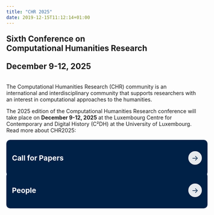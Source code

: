 ```yaml
---
title: "CHR 2025"
date: 2019-12-15T11:12:14+01:00
---
```

<style>
  h1, h2 {
    margin-top: 1em; 
    margin-bottom: 0rem;
  }

  /* Card row layout */
  .card-row {
    display: flex;
    flex-wrap: wrap;
    gap: 0.5rem; /* Small consistent gap */
    justify-content: center; /* Align cards to the left */
    align-items: stretch; /* Make sure all cards are the same height */
  }

  .card-col {
    display: flex;
    flex-grow:1;
    margin-bottom: 1rem; /* vertical margin between cards */
    max-width: 350px;
    width: 100%;
  }

  .card {
    display: flex;
    flex-direction: column;
    flex-grow: 1;
    
    border: 2px solid #ccc;
    border-radius: 8px;
    box-shadow: 0 2px 8px rgba(0, 0, 0, 0.1);
    transition: transform 0.3s ease; /* Adding a smooth hover effect */
  }

  .card.image img{
    width: 80% !important;

  }

  @media (hover: hover) {
    .card:hover {
      transform: translateY(-5px); /* Hover lift effect */
    }
  }

  .card-title {
    font-size: 20px !important; /* make size a bit bigger (override) */
    padding: 4px;
  }

  /* hide read more by default (on bigger screens) */
  .read-more {
  display: none;
  }

  /* show mobile read more since hover does not work */
  @media (hover: none) {
    .read-more {
      display: inline-block;
      margin-top: auto;
      align-self: flex-start;
      padding: 0.5rem 1rem;
      border: 1px solid;
      border-radius: 24px;
      text-decoration: none !important;
    }
  }

/* define banner for about page */
.banner-grid {
    display: grid;
    grid-template-columns: repeat(auto-fit, minmax(250px, 1fr));
    gap: 20px;
    padding: 0px;
}

.banner {
    background-color: #002147;
    color: white;
    padding: 15px;  /* minimal padding */
    border-radius: 10px;
    display: flex;
    flex-direction: row; /* row to place arrow beside text */
    align-items: center;
    justify-content: space-between; /* space between text and arrow */
    text-decoration: none;
    transition: all 0.3s ease;
    height: 100%;  /* controlled height */
    width: 100%; /* fixed width for consistency */
    text-decoration: none !important;
}

.banner h2 {
    font-size: 1.2rem;
    margin: 0;
    color: white;
    text-align: left; /* align text to left for better flow */
}

.banner .arrow {
    margin-left: 10px;
    width: 36px;
    height: 36px;
    border-radius: 50%;
    background-color: rgba(255, 255, 255, 0.9);
    color: #002147;
    display: flex;
    justify-content: center;
    align-items: center;
    font-size: 1.2rem;
    transition: all 0.3s ease;
    box-shadow: 0 2px 6px rgba(0,0,0,0.1);
}

.banner:hover {
    background-color: #4b0033;
}

.banner:hover .arrow {
    background-color: white;
    color: #4b0033;
}

@media (max-width: 480px) {a
    .banner h2 {
        font-size: 1rem;
    }

    .banner .arrow {
        width: 28px;
        height: 28px;
    }
}
</style>

<h2 class="center"><b><span style="text-align:center";>Sixth Conference on</br> Computational Humanities Research</span></b></h2>

<h3 class="center">
    <b><span style="text-align:center; font-size:1.3em;"> <!-- make a little bigger than H3 -->
    December 9-12, 2025
    </span></b>
    </h3>

<div class="space" style="padding-top:0.5%;"></div>

The Computational Humanities Research (CHR) community is an international and
interdisciplinary community that supports researchers with an interest in computational
approaches to the humanities. 

The 2025 edition of the Computational Humanities Research conference will take
place on **December 9-12, 2025** at the Luxembourg Centre for Contemporary and Digital History (C²DH) at the University of Luxembourg. Read more about CHR2025:

<div class="space" style="padding-top:0.5%;"></div>

<div class="banner-grid">
    <a href="/cfp" class="banner" aria-label="View Call for Papers">
        <h2>Call for Papers</h2>
        <div class="banner-footer">
            <div class="arrow" aria-hidden="true">→</div>
        </div>
    </a>
    <a href="/people" class="banner" aria-label="View People">
        <h2>People</h2>
        <div class="banner-footer">
            <div class="arrow" aria-hidden="true">→</div>
        </div>
    </a>
    <!--
    <a href="/programme" class="banner" aria-label="View Programme">
        <h2>Programme</h2>
        <div class="banner-footer">
            <div class="arrow" aria-hidden="true">→</div>
        </div>
    </a>
    -->
</div>

<div class="space" style="padding-top:0.5%;"></div>
<!--
<h2>Keynote Speakers</h2>
We are very honoured and pleased that Lauren Klein and Leon Derczynski have agreed to give keynote lectures at CHR2024.
<div class="card-row">
  <div class="card-col">
    <div class="card" onclick="location.href='/announcements/lauren-klein';" style="cursor: pointer;">
      <div class="card-image">
          <img class="speaker-img" src="/images/announce/lauren-klein.jpg" alt="Portrait of Lauren Klein on card element">
        </a>
      </div>
      <div class="card-content">
        <span class="card-title">Lauren Klein</span>
        <a href="/announcements/lauren-klein" class="read-more">Read More</a>
      </div>
    </div>
  </div>
  <div class="card-col">
    <div class="card" onclick="location.href='/announcements/leon-derczynski';" style="cursor: pointer;">
      <div class="card-image">
          <img class="speaker-img" src="/images/announce/leon-derczynski-square-med-forweb.jpg" alt="Portrait of Leon Derczynski on card element">
        </a>
      </div>
      <div class="card-content">
        <span class="card-title">Leon Derczynski</span>
        <a href="/announcements/leon-derczynski" class="read-more">Read More</a>
      </div>
    </div>
  </div>
</div>
-->

